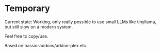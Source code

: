 # Temporary

Current state: Working, only really possible to use small LLMs like tinyllama, but still slow on a modern system.

Feel free to copy/use.

Based on hassio-addons/addon-plex etc.

